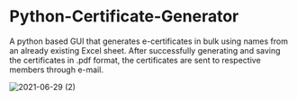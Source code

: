 # Python-Certificate-Generator
 A python based GUI  that generates e-certificates in bulk using names from an already existing Excel sheet. After successfully generating and saving the certificates in .pdf format, the certificates are sent to respective members through e-mail.
 
   ![2021-06-29 (2)](https://user-images.githubusercontent.com/69888214/123792476-44a6b180-d8fe-11eb-9c16-6d26ef64ef58.png)

